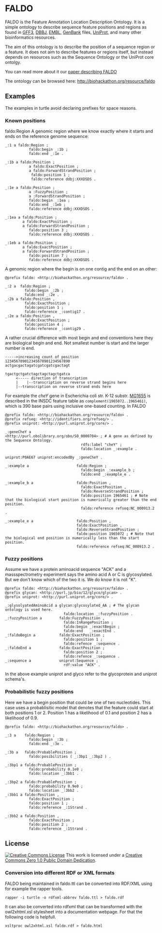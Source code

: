 FALDO
=====

FALDO is the Feature Annotation Location Description Ontology.
It is a simple ontology to describe sequence feature positions and regions as found in 
[GFF3](http://www.sequenceontology.org/gff3.shtml), [DBBJ](http://www.ddbj.nig.ac.jp),
[EMBL](http://www.embl.org), [GenBank](http://www.ncbi.nlm.nih.gov/genbank) files,
[UniProt](http://www.uniprot.org), and many other bioinformatics resources.

The aim of this ontology is to describe the position of a sequence region or a feature.
It does not aim to describe features or regions itself, but instead depends on resources
such as the Sequence Ontology or the UniProt core ontolgy.

You can read more about it our [paper describing FALDO](https://www.ncbi.nlm.nih.gov/pmc/articles/PMC4907002/)

The ontology can be browsed here: http://biohackathon.org/resource/faldo

Examples
--------

The examples in turtle avoid declaring prefixes for space reasons.

### Known positions
 faldo:Region
A genomic region where we know exactly where it starts and ends on the reference genome sequence:

```turtle
_:1 a faldo:Region ;
           faldo:begin _:1b ;
           faldo:end _:1e .

_:1b a faldo:Position ; 
           a faldo:ExactPosition ;
           a faldo:ForwardStrandPosition ;
            faldo:position 1 ;
            faldo:reference ddbj:XXXDSDS .

_:1e a faldo:Position ; 
           a :FuzzyPosition ;
           a :ForwardStrandPosition ;
           faldo:begin _:1ea ;
           faldo:end _:1eb ;
           faldo:reference ddbj:XXXDSDS .

_:1ea a faldo:Position ;
        a faldo:ExactPosition ;
        a faldo:ForwardStrandPosition ;
           faldo:position 3 ;
           faldo:reference ddbj:XXXDSDS .

_:1eb a faldo:Position ;
        a faldo:ExactPosition ;
        a faldo:ForwardStrandPosition ;
           faldo:position 7 ;
           faldo:reference ddbj:XXXDSDS .
```

A genomic region where the begin is on one contig and the end on an other:

```turtle
@prefix faldo: <http://biohackathon.org/resource/faldo> .

_:2 a  faldo:Region ;
         faldo:begin _:2b ;
         faldo:end _:2e .
_:2b a faldo:Position ,
         faldo:ExactPosition ;
         faldo:position 1 ;
         faldo:reference _:contig17 .
_:2e a faldo:Position ,
         faldo:ExactPosition ;
         faldo:position 4 ;
         faldo:reference _:contig29 .
```

A rather crucial difference with most begin and end conventions here they are biological begin and end. 
Not smallest number is start and the larger number is end.

```
----->increasing count of position
123456789012345678901234567890
actgacgactagatcgatcgatcgactagt

tgactgctgatctagctagctagctgatca
     <----- direction of transcription 
     |    |--transcription on reverse strand begins here
     |--transcription on reverse strand ends here      
```

For example the *cheY* gene in
Escherichia coli str. K-12 substr. [MG1655](http://www.ncbi.nlm.nih.gov/nuccore/NC_000913.2)
is described in the INSDC feature table as `complement(1965072..1965461)`,
which is 390 base pairs using inclusive one-based counting. In FALDO

```turtle
@prefix faldo: <http://biohackathon.org/resource/faldo> .
@prefix refseq: <http://identifiers.org/refseq/> .
@prefix uniprot: <http://purl.uniprot.org/core/> .

_:geneCheY a                     <http://purl.obolibrary.org/obo/SO_0000704> ; # A gene as defined by the Sequence Ontology.
                                   rdfs:label "cheY" ;
                                   faldo:location _:example .

uniprot:P0AE67 uniprot:encodedBy _:geneCheY .

_:example a                      faldo:Region ;
                                   faldo:begin _:example_b ;
                                   faldo:end _:example_e .

_:example_b a                    faldo:Position ,
                                   faldo:ExactPosition ,
                                   faldo:ReverseStrandPosition ;
                                   faldo:position 1965461 ; # Note that the biological start position is numerically greater than the end position.
                                   faldo:reference refseq:NC_000913.2 .

_:example_e a                    faldo:Position ,
                                 faldo:ExactPosition ,
                                 faldo:ReverseStrandPosition ;
                                 faldo:position 1965072 ; # Note that the biological end position is numerically less than the start position.
                                 faldo:reference refseq:NC_000913.2 .
```

### Fuzzy positions

Assume we have a protein aminoacid sequence "ACK" and a massspectrometry experiment says the amino acid 
A or C is glycosylated. But we don't know which of the two it is. We do know it is not "K".


```turtle
@prefix faldo: <http://biohackathon.org/resource/faldo> .
@prefix glycan: <http://purl.jp/bio/12/glyco/glycan> .
@prefix uniprot: <http://purl.uniprot.org/core/> .

_:glysolyatedAminoAcid a glycan:glycosylated_AA ; # The glycan ontology is used here.
                           faldo:location _:fuzzyPosition .
_:fuzzyPosition a        faldo:FuzzyPosition ,
                           faldo:InRangePosition ;
                           faldo:begin _:exactBegin ;
                           faldo:end   _:exactEnd .
_:faldoBegin a           faldo:ExactPosition ;
                           faldo:position 1 ;
                           faldo:refence _:sequence .
_:faldoEnd a             faldo:ExactPosition ;
                           faldo:position 2 ;
                           faldo:refence _:sequence .
_:sequence a             uniprot:Sequence ;
                           rdf:value "ACK" .
```
In the above example uniprot and glyco refer to the glycoprotein and uniprot schema's.

### Probabilistic fuzzy positions

Here we have a begin position that could be one of two nucleotides. This case uses
a probablisitic model that denotes that the feature could start at both positions 1 or 2. Position 1
has a likelihood of 0.1 and position 2 has a likelihood of 0.9. 

```turtle
@prefix faldo: <http://biohackathon.org/resource/faldo> .

_:3 a    faldo:Region ;
           faldo:begin _:3b ;
           faldo:end _:3e .

_:3b a   faldo:ProbablePosition ;
           faldo:posibilities ( _:3bp1 _:3bp2 ) .

_:3bp1 a faldo:ProbablePosition ;
           faldo:probability 0.1e0 ;
           faldo:location _:3bb1 .

_:3bp2 a faldo:ProbablePosition ;
           faldo:probability 0.9e0 ;
           faldo:location _:3bb2 .
_:3bb1 a faldo:Position ,
           faldo:ExactPosition ;
           faldo:position 1 ;
           faldo:reference _:1Strand .

_:3bb2 a faldo:Position ,
           faldo:ExactPosition ;
           faldo:position 2 ;
           faldo:reference _:1Strand .
```

License
-------

[![Creative Commons License](http://creativecommons.org/images/deed/nolaw.png)](http://creativecommons.org/publicdomain/zero/1.0/) This work is licensed under a [Creative Commons Zero 1.0 Public Domain Dedication](http://creativecommons.org/publicdomain/zero/1.0/).


### Conversion into different RDF or XML formats
FALDO being maintained in faldo.ttl  can be converted into RDF/XML using for example the rapper tools.

```
rapper -i turtle -o rdfxml-abbrev faldo.ttl > faldo.rdf
```

It can also be converted into rdfxml that can be transformed with the owl2xhtml.xsl stylesheet into a documentation webpage.
For that the following code is helpfull.

```
xsltproc owl2xhtml.xsl faldo.rdf > faldo.html
```

